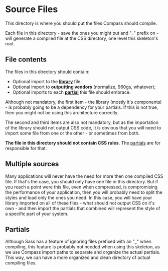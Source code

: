 
# Source Files

This directory is where you should put the files Compass should compile.

Each file in this directory - save the ones you might put and "_" prefix on - will generate a compiled file at the CSS directory, one level this skeleton's root.


## File contents

The files in this directory should contain:

- Optional import to the **[library](../library/library.sass)** file;
- Optional import to **outputting vendors** (normalize, 960gs, whatever);
- Optional imports to each **[partial](../partials)** this file should embrace.

Although not mandatory, the first item - the library (mostly it's components) - is probably going to be a dependency for your partials. If this is not true, then you might not be using this architecture correctly.

The second and third items are also not mandatory, but as the importation of the library should not output CSS code, it is obvious that you will need to import some file from one or the other - or sometimes from both.

**The file in this directory should not contain CSS rules**. The [partials](../partials) are for responsible for that.


## Multiple sources

Many applications will never have the need for more then one compiled CSS file. If that's the case, you should only have one file in this directory. But if you reach a point were this file, even when compressed, is compromising the performance of your application, then you will probably need to split the styles and load only the ones you need. In this case, you will have your library imported on all of these files - what should not output CSS on it's own - and then import the partials that combined will represent the style of a specific part of your system.


## Partials

Although Sass has a feature of ignoring files prefixed with an "_" when compiling, this feature is probably not needed when using this skeleton, as we use Compass import paths to separate and organize the actual partials. This way, we can have a more organized and clean directory of actual compiling files.
